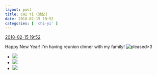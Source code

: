 ```yaml
---
layout: post
title: CHI Yi (池忆)
date: 2018-02-15 19:52
categories: [ 'chi-yi' ]
---
```


<div class="weibo-info">
  <a href="https://weibo.com/6117581836/G3giDfnl7">2018-02-15 19:52</a>
</div>

Happy New Year! I'm having reunion dinner with my family! ![pleased](https://img.t.sinajs.cn/t4/appstyle/expression/ext/normal/0b/tootha_org.gif)×3

<!-- more -->

<ul class="weibo-pic-list-1">
  <li class="weibo-pic">
    <a href="//wx3.sinaimg.cn/mw690/006G0KuMly1fohdj9uapzj31sg2dsu11.jpg"><img src="//wx3.sinaimg.cn/thumb150/006G0KuMly1fohdj9uapzj31sg2dsu11.jpg"/></a>
  </li>
  <li class="weibo-pic">
    <a href="//wx2.sinaimg.cn/mw690/006G0KuMly1fohdjfdt19j31sg2ds4qv.jpg"><img src="//wx2.sinaimg.cn/thumb150/006G0KuMly1fohdjfdt19j31sg2ds4qv.jpg"/></a>
  </li>
  <li class="weibo-pic">
    <a href="//wx1.sinaimg.cn/mw690/006G0KuMly1fohdjikmecj31sg2dsnph.jpg"><img src="//wx1.sinaimg.cn/thumb150/006G0KuMly1fohdjikmecj31sg2dsnph.jpg"/></a>
  </li>
</ul>
